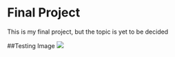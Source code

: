 # Final Project

This is my final project, but the topic is yet to be decided

##Testing Image
![](details.png)
